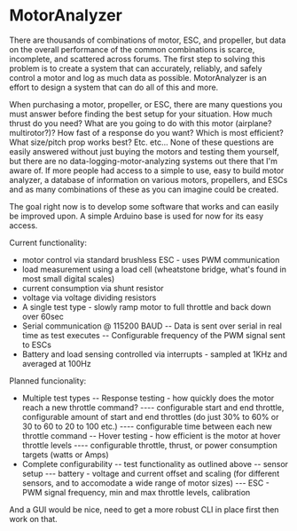 MotorAnalyzer
=============

There are thousands of combinations of motor, ESC, and propeller, but data on the overall performance of the common combinations is scarce, incomplete, and scattered across forums. The first step to solving this problem is to create a system that can accurately, reliably, and safely control a motor and log as much data as possible. MotorAnalyzer is an effort to design a system that can do all of this and more.

When purchasing a motor, propeller, or ESC, there are many questions you must answer before finding the best setup for your situation. How much thrust do you need? What are you going to do with this motor (airplane? multirotor?)? How fast of a response do you want? Which is most efficient? What size/pitch prop works best? Etc. etc... None of these questions are easily answered without just buying the motors and testing them yourself, but there are no data-logging-motor-analyzing systems out there that I'm aware of. If more people had access to a simple to use, easy to build motor analyzer, a database of information on various motors, propellers, and ESCs and as many combinations of these as you can imagine could be created.

The goal right now is to develop some software that works and can easily be improved upon. A simple Arduino base is used for now for its easy access.

Current functionality:
- motor control via standard brushless ESC - uses PWM communication
- load measurement using a load cell (wheatstone bridge, what's found in most small digital scales)
- current consumption via shunt resistor
- voltage via voltage dividing resistors
- A single test type - slowly ramp motor to full throttle and back down over 60sec
- Serial communication @ 115200 BAUD
-- Data is sent over serial in real time as test executes
-- Configurable frequency of the PWM signal sent to ESCs
- Battery and load sensing controlled via interrupts - sampled at 1KHz and averaged at 100Hz

Planned funcionality:
- Multiple test types
-- Response testing - how quickly does the motor reach a new throttle command?
---- configurable start and end throttle, configurable amount of start and end throttles (do just 30% to 60% or 30 to 60 to 20 to 100 etc.)
---- configurable time between each new throttle command
-- Hover testing - how efficient is the motor at hover throttle levels
---- configurable throttle, thrust, or power consumption targets (watts or Amps)
- Complete configurability
-- test functionality as outlined above
-- sensor setup
--- battery - voltage and current offset and scaling (for different sensors, and to accomodate a wide range of motor sizes)
--- ESC - PWM signal frequency, min and max throttle levels, calibration

And a GUI would be nice, need to get a more robust CLI in place first then work on that.